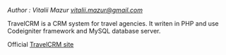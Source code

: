 _Author : Vitalii Mazur <vitalii.mazur@gmail.com>_

TravelCRM is a CRM system for travel agencies. It writen in PHP and use Codeigniter framework and MySQL database server.

Official [TravelCRM site](http://www.travelcrm.org.ua)